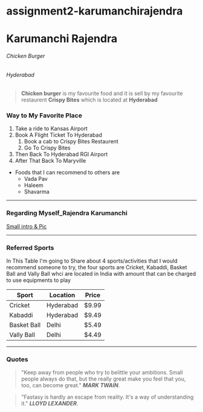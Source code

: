 # assignment2-karumanchirajendra 

# Karumanchi Rajendra

###### Chicken Burger
###### Hyderabad

> **Chicken burger** is my favourite food and it is sell by my favourite restaurent **Crispy Bites** which is located at **Hyderabad**


### Way to My Favorite Place

1. Take a ride to Kansas Airport
2. Book A Flight Ticket To Hyderabad
      1. Book a cab to Crispy Bites Restaurent
      1. Go To Crispy Bites
1. Then Back To Hyderabad RGI Airport
2. After That Back To Maryville      

* Foods that I can recommend to others are
     * Vada Pav
     * Haleem
     * Shavarma

*** 
### Regarding Myself_Rajendra Karumanchi     

[Small intro & Pic](AboutMe.md)

***
### Referred Sports

In This Table I'm going to Share about 4 sports/activities that I would recommend someone to try, the four sports are Cricket, Kabaddi, Basket Ball and Vally Ball whci are located in India with amount that can be charged to use equipments to play

| Sport                               | Location | Price  |
|-------------------------------------|----------|--------|
| Cricket                             | Hyderabad| $9.99  | 
| Kabaddi                             | Hyderabad| $9.49  |  
| Basket Ball                         | Delhi    | $5.49  |
| Vally Ball                          | Delhi    | $4.49  |

***
### Quotes

>"Keep away from people who try to belittle your ambitions. Small people always do that, but the really great make you feel that you, too, can become great."
***MARK TWAIN***.

>"Fastasy is hardly an escape from reality. It's a way of understanding it."
***LLOYD LEXANDER***.


